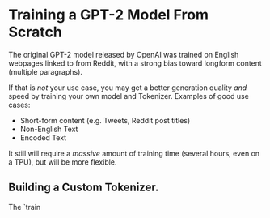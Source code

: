 # Training a GPT-2 Model From Scratch

The original GPT-2 model released by OpenAI was trained on English webpages linked to from Reddit, with a strong bias toward longform content (multiple paragraphs).

If that is _not_ your use case, you may get a better generation quality _and_ speed by training your own model and Tokenizer. Examples of good use cases:

- Short-form content (e.g. Tweets, Reddit post titles)
- Non-English Text
- Encoded Text

It still will require a _massive_ amount of training time (several hours, even on a TPU), but will be more flexible.

## Building a Custom Tokenizer.

The `train
